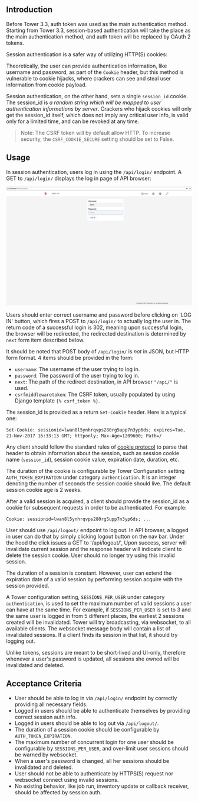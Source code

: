 ## Introduction

Before Tower 3.3, auth token was used as the main authentication method. Starting from Tower 3.3,
session-based authentication will take the place as the main authentication method, and auth token
will be replaced by OAuth 2 tokens.

Session authentication is a safer way of utilizing HTTP(S) cookies:

Theoretically, the user can provide authentication information, like username and password, as part of the
`Cookie` header, but this method is vulnerable to cookie hijacks, where crackers can see and steal user
information from cookie payload.

Session authentication, on the other hand, sets a single `session_id` cookie. The session_id
is *a random string which will be mapped to user authentication informations by server*. Crackers who
hijack cookies will only get the session_id itself, which does not imply any critical user info, is valid only for
a limited time, and can be revoked at any time.

> Note: The CSRF token will by default allow HTTP.  To increase security, the `CSRF_COOKIE_SECURE` setting should 
be set to False.  

## Usage

In session authentication, users log in using the `/api/login/` endpoint. A GET to `/api/login/` displays the
log in page of API browser:

![Example session log in page](../img/auth_session_1.png?raw=true)

Users should enter correct username and password before clicking on 'LOG IN' button, which fires a POST
to `/api/login/` to actually log the user in. The return code of a successful login is 302, meaning upon
successful login, the browser will be redirected, the redirected destination is determined by `next` form
item described below.

It should be noted that POST body of `/api/login/` is *not* in JSON, but HTTP form format. 4 items should
be provided in the form:
* `username`: The username of the user trying to log in.
* `password`: The password of the user trying to log in.
* `next`: The path of the redirect destination, in API browser `"/api/"` is used.
* `csrfmiddlewaretoken`: The CSRF token, usually populated by using Django template `{% csrf_token %}`.

The session_id is provided as a return `Set-Cookie` header. Here is a typical one:
```
Set-Cookie: sessionid=lwan8l5ynhrqvps280rg5upp7n3yp6ds; expires=Tue, 21-Nov-2017 16:33:13 GMT; httponly; Max-Age=1209600; Path=/
```
Any client should follow the standard rules of [cookie protocol](https://tools.ietf.org/html/rfc6265) to
parse that header to obtain information about the session, such as session cookie name (`session_id`),
session cookie value, expiration date, duration, etc.

The duration of the cookie is configurable by Tower Configuration setting `AUTH_TOKEN_EXPIRATION` under
category `authentication`. It is an integer denoting the number of seconds the session cookie should
live. The default session cookie age is 2 weeks.  

After a valid session is acquired, a client should provide the session_id as a cookie for subsequent requests
in order to be authenticated. For example:
```
Cookie: sessionid=lwan8l5ynhrqvps280rg5upp7n3yp6ds; ...
```

User should use `/api/logout/` endpoint to log out. In API browser, a logged in user can do that by
simply clicking logout button on the nav bar. Under the hood the click issues a GET to '/api/logout/',
Upon success, server will invalidate current session and the response header will indicate client
to delete the session cookie. User should no longer try using this invalid session.

The duration of a session is constant. However, user can extend the expiration date of a valid session
by performing session acquire with the session provided.

A Tower configuration setting, `SESSIONS_PER_USER` under category `authentication`, is used to set the
maximum number of valid sessions a user can have at the same time. For example, if `SESSIONS_PER_USER`
is set to 3 and the same user is logged in from 5 different places, the earliest 2 sessions created will be invalidated. Tower will try
broadcasting, via websocket, to all available clients. The websocket message body will contain a list of
invalidated sessions. If a client finds its session in that list, it should try logging out.

Unlike tokens, sessions are meant to be short-lived and UI-only, therefore whenever a user's password
is updated, all sessions she owned will be invalidated and deleted.

## Acceptance Criteria
* User should be able to log in via `/api/login/` endpoint by correctly providing all necessary fields.
* Logged in users should be able to authenticate themselves by providing correct session auth info.
* Logged in users should be able to log out via `/api/logout/`.
* The duration of a session cookie should be configurable by `AUTH_TOKEN_EXPIRATION`.
* The maximum number of concurrent login for one user should be configurable by `SESSIONS_PER_USER`,
  and over-limit user sessions should be warned by websocket.
* When a user's password is changed, all her sessions should be invalidated and deleted.
* User should not be able to authenticate by HTTPS(S) request nor websocket connect using invalid
  sessions.
* No existing behavior, like job run, inventory update or callback receiver, should be affected
  by session auth.
